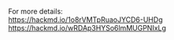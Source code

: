 For more details:  
https://hackmd.io/1o8rVMTpRuaoJYCD6-UHDg
https://hackmd.io/wRDAp3HYSo6lmMUGPNIxLg